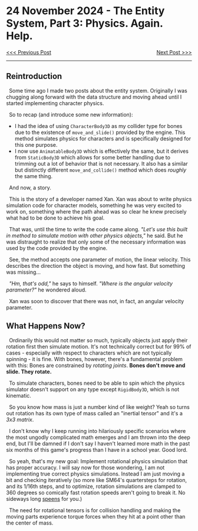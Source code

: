 # 24 November 2024 - The Entity System, Part 3: Physics. Again. Help.
<span style="float:left">[&lt;&lt;&lt; Previous Post](../11/18.md)</span>
<span style="float:right">[Next Post &gt;&gt;&gt;](../12/05.md)</span>
<br/>
***

## Reintroduction

&nbsp;&nbsp;Some time ago I made two posts about the entity system. Originally I was chugging along forward with the data structure and moving ahead until I started implementing character physics.

&nbsp;&nbsp;So to recap (and introduce some new information):

* I had the idea of using `CharacterBody3D` as my collider type for bones due to the existence of `move_and_slide()` provided by the engine. This method simulates physics for characters and is specifically designed for this one purpose.
* I now use `AnimatableBody3D` which is effectively the same, but it derives from `StaticBody3D` which allows for some better handling due to trimming out a lot of behavior that is not necessary. It also has a similar but distinctly different `move_and_collide()` method which does *roughly* the same thing.

&nbsp;&nbsp;And now, a story.

&nbsp;&nbsp;This is the story of a developer named Xan. Xan was about to write physics simulation code for character models, something he was very excited to work on, something where the path ahead was so clear he knew precisely what had to be done to achieve his goal.

&nbsp;&nbsp;That was, until the time to write the code came along. *"Let's use this built in method to simulate motion with other physics objects,"* he said. But he was distraught to realize that only some of the necessary information was used by the code provided by the engine.

&nbsp;&nbsp;See, the method accepts one parameter of motion, the linear velocity. This describes the direction the object is moving, and how fast. But something was missing...

&nbsp;&nbsp;*"Hm, that's odd,"* he says to himself. *"Where is the angular velocity parameter?"* he wondered aloud.

&nbsp;&nbsp;Xan was soon to discover that there was not, in fact, an angular velocity parameter.

## What Happens Now?

&nbsp;&nbsp;Ordinarily this would not matter so much, typically objects just apply their rotation first then simulate motion. It's not technically correct but for 99% of cases - especially with respect to characters which are not typically spinning - it is fine. With bones, however, there's a fundamental problem with this: Bones are constrained by *rotating joints*. **Bones don't move and slide. They rotate.**

&nbsp;&nbsp;To simulate characters, bones need to be able to spin which the physics simulator doesn't support on any type except `RigidBody3D`, which is not kinematic.

&nbsp;&nbsp;So you know how mass is just a number kind of like weight? Yeah so turns out rotation has its own type of mass called an "inertial tensor" and it's a *3x3 matrix*.

&nbsp;&nbsp;I don't know why I keep running into hilariously specific scenarios where the most ungodly complicated math emerges and I am thrown into the deep end, but I'll be damned if I don't say I haven't learned more math in the past six months of this game's progress than I have in a school year. Good lord.

&nbsp;&nbsp;So yeah, that's my new goal: Implement rotational physics simulation that has proper accuracy. I will say now for those wondering, I am not implementing true correct physics simulations. Instead I am just moving a bit and checking iteratively (so more like SM64's quartersteps for rotation, and its 1/16th steps, and to optimize, rotation simulations are clamped to 360 degrees so comically fast rotation speeds aren't going to break it. No sideways long [speens](https://youtu.be/dA8NDuCP7l8?t=15) for you.)

&nbsp;&nbsp;The need for rotational tensors is for collision handling and making the moving parts experience torque forces when they hit at a point other than the center of mass.